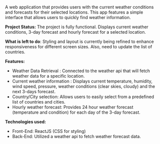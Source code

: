 
A web application that provides users with the current weather conditions and forecasts for their selected locations. This app features a simple interface that allows users to quickly find weather information.

**Project Status:** The project is fully functional. Displays current weather conditions, 3-day forecast and hourly forecast for a selected location. 

**What is left to do**: Styling and layout is currently being refined to enhance responsiveness for different screen sizes. Also, need to update the list of countries.

**Features:**
- Weather Data Retrieval : Connected to the weather api that will fetch weather data for a specific location.
- Current weather information : Displays current temperature, humidity, wind speed, pressure, weather conditions (clear skies, cloudy) and the next 3-days forecast.
- Country/City selection: Allows users to easily select from a predefined list of countries and cities.
- Hourly weather forecast: Provides 24 hour weather forecast (temperature and condition) for each day of the 3-day forecast. 

**Technologies used:**
- Front-End: ReactJS (CSS for styling)
- Back-End: Utilized a weather api to fetch weather forecast data.
